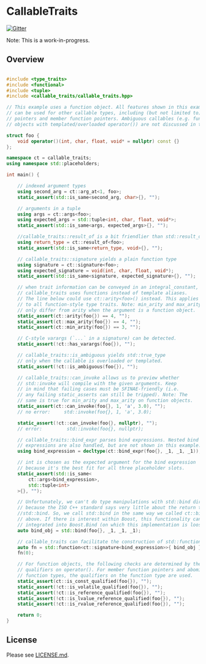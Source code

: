 <!--
Copyright Barrett Adair 2016
Distributed under the Boost Software License, Version 1.0.
(See accompanying file LICENSE.md or copy at http://boost.org/LICENSE_1_0.txt)
-->

# CallableTraits

<!--![Build Status](https://travis-ci.org/badair/CLBL.svg?branch=master)-->

[![Gitter](https://badges.gitter.im/badair/callable_traits.svg)](https://gitter.im/badair/callable_traits?utm_source=badge&utm_medium=badge&utm_campaign=pr-badge)

<!--</a> <a target="_blank" href="http://melpon.org/wandbox/permlink/TlioDiz6yYNxZFnv">![Try it online][badge.wandbox]</a>-->

Note: This is a work-in-progress.

## Overview
<!-- Important: keep this in sync with example/intro.cpp -->
```cpp

#include <type_traits>
#include <functional>
#include <tuple>
#include <callable_traits/callable_traits.hpp>

// This example uses a function object. All features shown in this example
// can be used for other callable types, including (but not limited to) function
// pointers and member function pointers. Ambiguous callables (e.g. function
// objects with templated/overloaded operator()) are not discussed in this example.

struct foo {
    void operator()(int, char, float, void* = nullptr) const {}
};

namespace ct = callable_traits;
using namespace std::placeholders;

int main() {

    // indexed argument types
    using second_arg = ct::arg_at<1, foo>;
    static_assert(std::is_same<second_arg, char>{}, "");

    // arguments in a tuple
    using args = ct::args<foo>;
    using expected_args = std::tuple<int, char, float, void*>;
    static_assert(std::is_same<args, expected_args>{}, "");

    //callable_traits::result_of is a bit friendlier than std::result_of 
    using return_type = ct::result_of<foo>;
    static_assert(std::is_same<return_type, void>{}, "");

    // callable_traits::signature yields a plain function type
    using signature = ct::signature<foo>;
    using expected_signature = void(int, char, float, void*);
    static_assert(std::is_same<signature, expected_signature>{}, "");

    // when trait information can be conveyed in an integral_constant,
    // callable_traits uses functions instead of template aliases.
    // The line below could use ct::arity<foo>() instead. This applies
    // to all function-style type traits. Note: min_arity and max_arity
    // only differ from arity when the argument is a function object.
    static_assert(ct::arity(foo{}) == 4, "");
    static_assert(ct::max_arity(foo{}) == 4, "");
    static_assert(ct::min_arity(foo{}) == 3, "");

    // C-style varargs (`...` in a signature) can be detected.
    static_assert(!ct::has_varargs(foo{}), "");

    // callable_traits::is_ambiguous yields std::true_type 
    // only when the callable is overloaded or templated.
    static_assert(!ct::is_ambiguous(foo{}), "");

    // callable_traits::can_invoke allows us to preview whether
    // std::invoke will compile with the given arguments. Keep
    // in mind that failing cases must be SFINAE-friendly (i.e.
    // any failing static_asserts can still be tripped). Note: The
    // same is true for min_arity and max_arity on function objects.
    static_assert(ct::can_invoke(foo{}, 1, 'a', 3.0), "");
    // no error:     std::invoke(foo{}, 1, 'a', 3.0);

    static_assert(!ct::can_invoke(foo{}, nullptr), "");
    // error:         std::invoke(foo{}, nullptr);

    // callable_traits::bind_expr parses bind expressions. Nested bind
    // expressions are also handled, but are not shown in this example.
    using bind_expression = decltype(ct::bind_expr(foo{}, _1, _1, _1));

    // int is chosen as the expected argument for the bind expression
    // because it's the best fit for all three placeholder slots.
    static_assert(std::is_same<
        ct::args<bind_expression>,
        std::tuple<int>
    >{}, "");

    // Unfortunately, we can't do type manipulations with std::bind directly,
    // because the ISO C++ standard says very little about the return type of
    //std::bind. So, we call std::bind in the same way we called ct::bind_expr
    // above. If there is interest within Boost, this functionality can be
    // integrated into Boost.Bind (on which this implementation is loosely based).
    auto bind_obj = std::bind(foo{}, _1, _1, _1);

    // callable_traits can facilitate the construction of std::function objects.
    auto fn = std::function<ct::signature<bind_expression>>{ bind_obj };
    fn(0);

    // For function objects, the following checks are determined by the 
    // qualifiers on operator(). For member function pointers and abominable
    // function types, the qualifiers on the function type are used.
    static_assert(ct::is_const_qualified(foo{}), "");
    static_assert(!ct::is_volatile_qualified(foo{}), "");
    static_assert(!ct::is_reference_qualified(foo{}), "");
    static_assert(!ct::is_lvalue_reference_qualified(foo{}), "");
    static_assert(!ct::is_rvalue_reference_qualified(foo{}), "");

    return 0;
}
```

## License
Please see [LICENSE.md](LICENSE.md).

<!-- Links -->
[badge.Wandbox]: https://img.shields.io/badge/try%20it-online-blue.svg
[example.Wandbox]: http://melpon.org/wandbox/permlink/TlioDiz6yYNxZFnv

